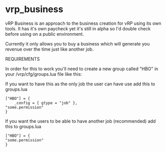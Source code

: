 # vrp_business
vRP Business is an approach to the business creation for vRP using its own tools.
It has it's own paycheck yet it's still in alpha so I'd double check before using on a public environment.

Currently it only allows you to buy a business which will generate you revenue over the time just like another job.

REQUIREMENTS

In order for this to work you'll need to create a new group called "HBO" in your /vrp/cfg/groups.lua file like this:

If you want to have this as the only job the user can have use add this to groups.lua

    ["HBO"] = {
        _config = { gtype = "job" },
    "some.permission"
    }
  
  If you want the users to be able to have another job (recommended) add this to groups.lua
  
    ["HBO"] = {
    "some.permission"
    }
